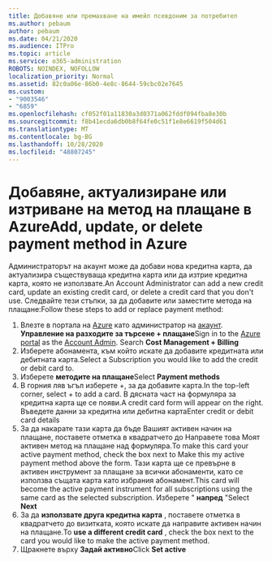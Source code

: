 ```yaml
---
title: Добавяне или премахване на имейл псевдоним за потребител
ms.author: pebaum
author: pebaum
ms.date: 04/21/2020
ms.audience: ITPro
ms.topic: article
ms.service: o365-administration
ROBOTS: NOINDEX, NOFOLLOW
localization_priority: Normal
ms.assetid: 82c0a06e-86b0-4e8c-8644-59cbc02e7645
ms.custom:
- "9003546"
- "6859"
ms.openlocfilehash: cf052f01a11830a3d0371a062fddf094fba8e30b
ms.sourcegitcommit: f8b41ecda6db0b8f64fe0c51f1e8e6619f504d61
ms.translationtype: MT
ms.contentlocale: bg-BG
ms.lasthandoff: 10/28/2020
ms.locfileid: "48807245"
---
```

# <a name="add-update-or-delete-payment-method-in-azure"></a><span data-ttu-id="44b78-102">Добавяне, актуализиране или изтриване на метод на плащане в Azure</span><span class="sxs-lookup"><span data-stu-id="44b78-102">Add, update, or delete payment method in Azure</span></span>

<span data-ttu-id="44b78-103">Администраторът на акаунт може да добави нова кредитна карта, да актуализира съществуваща кредитна карта или да изтрие кредитна карта, която не използвате.</span><span class="sxs-lookup"><span data-stu-id="44b78-103">An Account Administrator can add a new credit card, update an existing credit card, or delete a credit card that you don't use.</span></span> <span data-ttu-id="44b78-104">Следвайте тези стъпки, за да добавите или заместите метода на плащане:</span><span class="sxs-lookup"><span data-stu-id="44b78-104">Follow these steps to add or replace payment method:</span></span>

1. <span data-ttu-id="44b78-105">Влезте в портала на [Azure](https://portal.azure.com/) като администратор на [акаунт](https://docs.microsoft.com/azure/billing/billing-subscription-transfer?WT.mc_id=Portal-Microsoft_Azure_Support#whoisaa). **Управление на разходите за търсене + плащане**</span><span class="sxs-lookup"><span data-stu-id="44b78-105">Sign in to the [Azure portal](https://portal.azure.com/) as the [Account Admin](https://docs.microsoft.com/azure/billing/billing-subscription-transfer?WT.mc_id=Portal-Microsoft_Azure_Support#whoisaa). Search **Cost Management + Billing**</span></span>
2. <span data-ttu-id="44b78-106">Изберете абонамента, към който искате да добавите кредитната или дебитната карта.</span><span class="sxs-lookup"><span data-stu-id="44b78-106">Select a Subscription you would like to add the credit or debit card to.</span></span>
3. <span data-ttu-id="44b78-107">Изберете **методите на плащане**</span><span class="sxs-lookup"><span data-stu-id="44b78-107">Select **Payment methods**</span></span>
4. <span data-ttu-id="44b78-108">В горния ляв ъгъл изберете +, за да добавите карта.</span><span class="sxs-lookup"><span data-stu-id="44b78-108">In the top-left corner, select + to add a card.</span></span> <span data-ttu-id="44b78-109">В дясната част на формуляра за кредитна карта ще се появи.</span><span class="sxs-lookup"><span data-stu-id="44b78-109">A credit card form will appear on the right.</span></span> <span data-ttu-id="44b78-110">Въведете данни за кредитна или дебитна карта</span><span class="sxs-lookup"><span data-stu-id="44b78-110">Enter credit or debit card details</span></span>
5. <span data-ttu-id="44b78-111">За да накарате тази карта да бъде Вашият активен начин на плащане, поставете отметка в квадратчето до Направете това Моят активен метод на плащане над формуляра.</span><span class="sxs-lookup"><span data-stu-id="44b78-111">To make this card your active payment method, check the box next to Make this my active payment method above the form.</span></span> <span data-ttu-id="44b78-112">Тази карта ще се превърне в активен инструмент за плащане за всички абонаменти, като се използва същата карта като избрания абонамент.</span><span class="sxs-lookup"><span data-stu-id="44b78-112">This card will become the active payment instrument for all subscriptions using the same card as the selected subscription.</span></span> <span data-ttu-id="44b78-113">Изберете " **напред** "</span><span class="sxs-lookup"><span data-stu-id="44b78-113">Select **Next**</span></span>
6. <span data-ttu-id="44b78-114">За да **използвате друга кредитна карта** , поставете отметка в квадратчето до визитката, която искате да направите активен начин на плащане.</span><span class="sxs-lookup"><span data-stu-id="44b78-114">To **use a different credit card** , check the box next to the card you would like to make the active payment method.</span></span>
7. <span data-ttu-id="44b78-115">Щракнете върху **Задай активно**</span><span class="sxs-lookup"><span data-stu-id="44b78-115">Click **Set active**</span></span>
